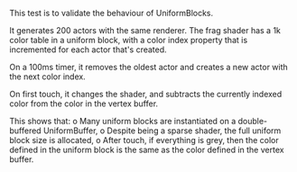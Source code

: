 This test is to validate the behaviour of UniformBlocks.

It generates 200 actors with the same renderer. The frag shader
has a 1k color table in a uniform block, with a color index property
that is incremented for each actor that's created.

On a 100ms timer, it removes the oldest actor and creates a new actor
with the next color index.

On first touch, it changes the shader, and subtracts the currently indexed
color from the color in the vertex buffer.

This shows that:
    o Many uniform blocks are instantiated on a double-buffered UniformBuffer,
    o Despite being a sparse shader, the full uniform block size is allocated,
    o After touch, if everything is grey, then the color defined in the uniform
      block is the same as the color defined in the vertex buffer.





